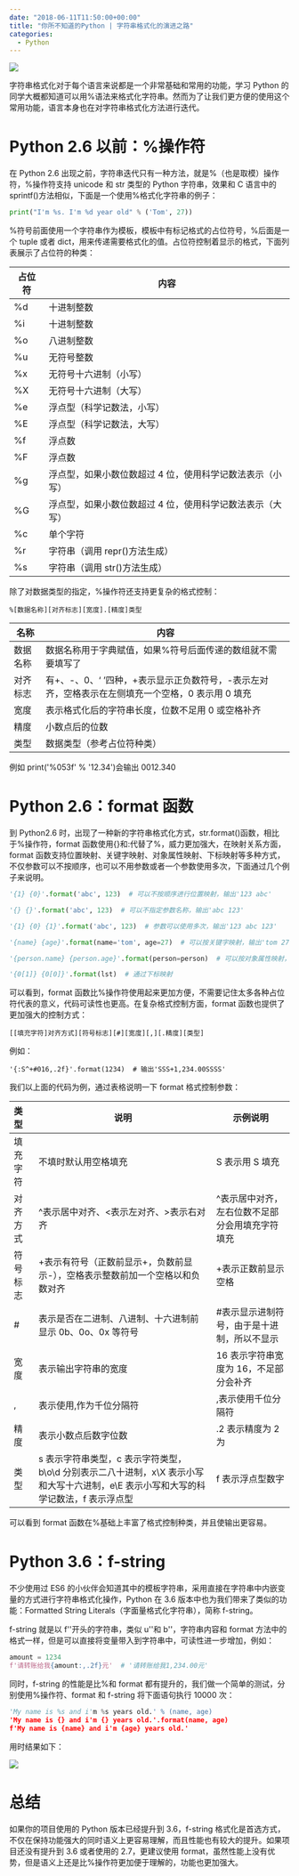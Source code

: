 ```yaml
---
date: "2018-06-11T11:50:00+00:00"
title: "你所不知道的Python | 字符串格式化的演进之路"
categories:
  - Python
---
```


![](/images/20180611_01.jpg)

字符串格式化对于每个语言来说都是一个非常基础和常用的功能，学习 Python 的同学大概都知道可以用%语法来格式化字符串。然而为了让我们更方便的使用这个常用功能，语言本身也在对字符串格式化方法进行迭代。

# Python 2.6 以前：%操作符

在 Python 2.6 出现之前，字符串迭代只有一种方法，就是%（也是取模）操作符，%操作符支持 unicode 和 str 类型的 Python 字符串，效果和 C 语言中的 sprintf()方法相似，下面是一个使用%格式化字符串的例子：

```python
print("I'm %s. I'm %d year old" % ('Tom', 27))
```

%符号前面使用一个字符串作为模板，模板中有标记格式的占位符号，%后面是一个 tuple 或者 dict，用来传递需要格式化的值。占位符控制着显示的格式，下面列表展示了占位符的种类：

| 占位符 | 内容                                                      |
| ------ | --------------------------------------------------------- |
| %d     | 十进制整数                                                |
| %i     | 十进制整数                                                |
| %o     | 八进制整数                                                |
| %u     | 无符号整数                                                |
| %x     | 无符号十六进制（小写）                                    |
| %X     | 无符号十六进制（大写）                                    |
| %e     | 浮点型（科学记数法，小写）                                |
| %E     | 浮点型（科学记数法，大写）                                |
| %f     | 浮点数                                                    |
| %F     | 浮点数                                                    |
| %g     | 浮点型，如果小数位数超过 4 位，使用科学记数法表示（小写） |
| %G     | 浮点型，如果小数位数超过 4 位，使用科学记数法表示（大写） |
| %c     | 单个字符                                                  |
| %r     | 字符串（调用 repr()方法生成）                             |
| %s     | 字符串（调用 str()方法生成）                              |

除了对数据类型的指定，%操作符还支持更复杂的格式控制：

```
%[数据名称][对齐标志][宽度].[精度]类型
```

| 名称     | 内容                                                                                              |
| -------- | ------------------------------------------------------------------------------------------------- |
| 数据名称 | 数据名称用于字典赋值，如果%符号后面传递的数组就不需要填写了                                       |
| 对齐标志 | 有+、-、0、‘ ’四种，+表示显示正负数符号，-表示左对齐，空格表示在左侧填充一个空格，0 表示用 0 填充 |
| 宽度     | 表示格式化后的字符串长度，位数不足用 0 或空格补齐                                                 |
| 精度     | 小数点后的位数                                                                                    |
| 类型     | 数据类型（参考占位符种类）                                                                        |

例如 print('%053f' % '12.34')会输出 0012.340

# Python 2.6：format 函数

到 Python2.6 时，出现了一种新的字符串格式化方式，str.format()函数，相比于%操作符，format 函数使用{}和:代替了%，威力更加强大，在映射关系方面，format 函数支持位置映射、关键字映射、对象属性映射、下标映射等多种方式，不仅参数可以不按顺序，也可以不用参数或者一个参数使用多次，下面通过几个例子来说明。

```python
'{1} {0}'.format('abc', 123)  # 可以不按顺序进行位置映射，输出'123 abc'

'{} {}'.format('abc', 123)  # 可以不指定参数名称，输出'abc 123'

'{1} {0} {1}'.format('abc', 123)  # 参数可以使用多次，输出'123 abc 123'

'{name} {age}'.format(name='tom', age=27)  # 可以按关键字映射，输出'tom 27'

'{person.name} {person.age}'.format(person=person)  # 可以按对象属性映射，输出'tom 27'

'{0[1]} {0[0]}'.format(lst)  # 通过下标映射
```

可以看到，format 函数比%操作符使用起来更加方便，不需要记住太多各种占位符代表的意义，代码可读性也更高。在复杂格式控制方面，format 函数也提供了更加强大的控制方式：

```
[[填充字符]对齐方式][符号标志][#][宽度][,][.精度][类型]
```

例如：

```
'{:S^+#016,.2f}'.format(1234)  # 输出'SSS+1,234.00SSSS'
```

我们以上面的代码为例，通过表格说明一下 format 格式控制参数：

| 类型     | 说明                                                                                                                                 | 示例说明                                        |
| :------- | ------------------------------------------------------------------------------------------------------------------------------------ | ----------------------------------------------- |
| 填充字符 | 不填时默认用空格填充                                                                                                                 | S 表示用 S 填充                                 |
| 对齐方式 | ^表示居中对齐、<表示左对齐、>表示右对齐                                                                                              | ^表示居中对齐，左右位数不足部分会用填充字符填充 |
| 符号标志 | +表示有符号（正数前显示+，负数前显示-），空格表示整数前加一个空格以和负数对齐                                                        | +表示正数前显示空格                             |
| #        | 表示是否在二进制、八进制、十六进制前显示 0b、0o、0x 等符号                                                                           | #表示显示进制符号，由于是十进制，所以不显示     |
| 宽度     | 表示输出字符串的宽度                                                                                                                 | 16 表示字符串宽度为 16，不足部分会补齐          |
| ,        | 表示使用,作为千位分隔符                                                                                                              | ,表示使用千位分隔符                             |
| 精度     | 表示小数点后数字位数                                                                                                                 | .2 表示精度为 2 为                              |
| 类型     | s 表示字符串类型，c 表示字符类型，b\o\d 分别表示二八十进制，x\X 表示小写和大写十六进制，e\E 表示小写和大写的科学记数法，f 表示浮点型 | f 表示浮点型数字                                |

可以看到 format 函数在%基础上丰富了格式控制种类，并且使输出更容易。

# Python 3.6：f-string

不少使用过 ES6 的小伙伴会知道其中的模板字符串，采用直接在字符串中内嵌变量的方式进行字符串格式化操作，Python 在 3.6 版本中也为我们带来了类似的功能：Formatted String Literals（字面量格式化字符串），简称 f-string。

f-string 就是以 f''开头的字符串，类似 u''和 b''，字符串内容和 format 方法中的格式一样，但是可以直接将变量带入到字符串中，可读性进一步增加，例如：

```python
amount = 1234
f'请转账给我{amount:,.2f}元'  # '请转账给我1,234.00元'
```

同时，f-string 的性能是比%和 format 都有提升的，我们做一个简单的测试，分别使用%操作符、format 和 f-string 将下面语句执行 10000 次：

```python
'My name is %s and i'm %s years old.' % (name, age)
'My name is {} and i'm {} years old.'.format(name, age)
f'My name is {name} and i'm {age} years old.'
```

用时结果如下：

![](/images/20180611_02.png)

# 总结

如果你的项目使用的 Python 版本已经提升到 3.6，f-string 格式化是首选方式，不仅在保持功能强大的同时语义上更容易理解，而且性能也有较大的提升。如果项目还没有提升到 3.6 或者使用的 2.7，更建议使用 format，虽然性能上没有优势，但是语义上还是比%操作符更加便于理解的，功能也更加强大。
